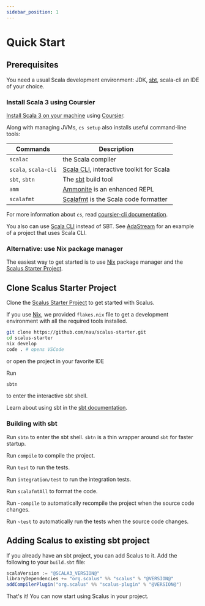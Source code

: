 ```yaml
---
sidebar_position: 1
---
```


# Quick Start

## Prerequisites

You need a usual Scala development environment: JDK, [sbt](https://www.scala-sbt.org/), scala-cli an IDE of your choice.

### Install Scala 3 using Coursier

[Install Scala 3 on your machine](https://docs.scala-lang.org/getting-started/install-scala.html#install-scala-on-your-computer)
using [Coursier](https://get-coursier.io/).

Along with managing JVMs, `cs setup` also installs useful command-line tools:

| Commands             | Description                                                                 |
|----------------------|-----------------------------------------------------------------------------|
| `scalac`             | the Scala compiler                                                          |
| `scala`, `scala-cli` | [Scala CLI](https://scala-cli.virtuslab.org), interactive toolkit for Scala |
| `sbt`, `sbtn`        | The [sbt](https://www.scala-sbt.org/) build tool                            |
| `amm`                | [Ammonite](https://ammonite.io/) is an enhanced REPL                        |
| `scalafmt`           | [Scalafmt](https://scalameta.org/scalafmt/) is the Scala code formatter     |

For more information about `cs`, read
[coursier-cli documentation](https://get-coursier.io/docs/cli-overview).

You also can use [Scala CLI](https://scala-cli.virtuslab.org/) instead of SBT.
See [AdaStream](https://github.com/nau/adastream) for an example of a project that uses Scala CLI.

### Alternative: use Nix package manager

The easiest way to get started is to use [Nix](https://nixos.org/) package manager
and the [Scalus Starter Project](https://github.com/nau/scalus-starter).

## Clone Scalus Starter Project

Clone the [Scalus Starter Project](https://github.com/nau/scalus-starter) to get started with Scalus.

If you use [Nix](https://nixos.org/), we provided `flakes.nix` file to get a development environment with all the
required tools installed.

```bash
git clone https://github.com/nau/scalus-starter.git
cd scalus-starter
nix develop
code . # opens VSCode 
```

or open the project in your favorite IDE

Run

```bash
sbtn
```

to enter the interactive sbt shell.

Learn about using sbt in the [sbt documentation](https://www.scala-sbt.org/1.x/docs/).

### Building with sbt

Run `sbtn` to enter the sbt shell. `sbtn` is a thin wrapper around `sbt` for faster startup.

Run `compile` to compile the project.

Run `test` to run the tests.

Run `integration/test` to run the integration tests.

Run `scalafmtAll` to format the code.

Run `~compile` to automatically recompile the project when the source code changes.

Run `~test` to automatically run the tests when the source code changes.

## Adding Scalus to existing sbt project

If you already have an sbt project, you can add Scalus to it.
Add the following to your `build.sbt` file:

```scala
scalaVersion := "@SCALA3_VERSION@"
libraryDependencies += "org.scalus" %% "scalus" % "@VERSION@"
addCompilerPlugin("org.scalus" %% "scalus-plugin" % "@VERSION@")
```

That's it! You can now start using Scalus in your project.
